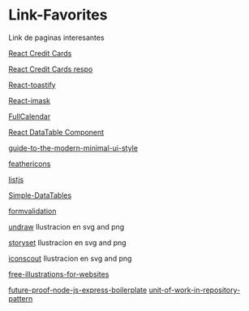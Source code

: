 # Link-Favorites
Link de paginas interesantes

[React Credit Cards](https://www.npmjs.com/package/react-credit-cards)

[React Credit Cards respo](https://github.com/amarofashion/react-credit-cards)

[React-toastify](https://fkhadra.github.io/react-toastify/introduction/)

[React-imask](https://github.com/uNmAnNeR/imaskjs/tree/master/packages/react-imask)

[FullCalendar](https://github.com/fullcalendar/fullcalendar)

[React DataTable Component](https://github.com/jbetancur/react-data-table-component#demo-and-examples)

[guide-to-the-modern-minimal-ui-style](https://uxdesign.cc/a-guide-to-the-modern-minimal-ui-style-531ac1e9fbfe)

[feathericons](https://feathericons.com/)

[listjs](https://listjs.com/examples/add-get-remove/)

[Simple-DataTables](https://github.com/fiduswriter/Simple-DataTables)

[formvalidation](https://formvalidation.io/)

[undraw](https://undraw.co/) Ilustracion en svg and png

[storyset](https://storyset.com/) Ilustracion en svg and png

[iconscout](https://iconscout.com/free-illustrations) Ilustracion en svg and png

[free-illustrations-for-websites](https://superdevresources.com/free-illustrations-for-websites/)

[future-proof-node-js-express-boilerplate](https://giuseppealbrizio.medium.com/future-proof-node-js-express-boilerplate-2cd4a2efc24f)
[unit-of-work-in-repository-pattern](https://www.c-sharpcorner.com/UploadFile/b1df45/unit-of-work-in-repository-pattern/)
